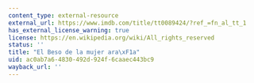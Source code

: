```yaml
---
content_type: external-resource
external_url: https://www.imdb.com/title/tt0089424/?ref_=fn_al_tt_1
has_external_license_warning: true
license: https://en.wikipedia.org/wiki/All_rights_reserved
status: ''
title: "El Beso de la mujer ara\xF1a"
uid: ac0ab7a6-4830-492d-924f-6caaec443bc9
wayback_url: ''
---
```

